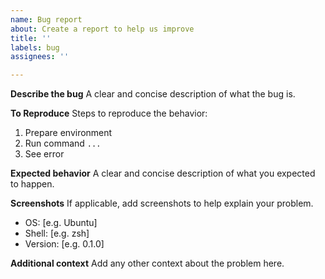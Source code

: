 ```yaml
---
name: Bug report
about: Create a report to help us improve
title: ''
labels: bug
assignees: ''

---
```


**Describe the bug**
A clear and concise description of what the bug is.

**To Reproduce**
Steps to reproduce the behavior:
1. Prepare environment
2. Run command `...`
4. See error

**Expected behavior**
A clear and concise description of what you expected to happen.

**Screenshots**
If applicable, add screenshots to help explain your problem.

- OS: [e.g. Ubuntu]
- Shell: [e.g. zsh]
- Version: [e.g. 0.1.0]

**Additional context**
Add any other context about the problem here.
